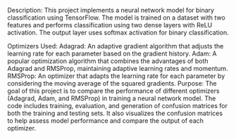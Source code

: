 Description:
This project implements a neural network model for binary classification using TensorFlow. 
The model is trained on a dataset with two features and performs classification using two dense layers with ReLU activation. The output layer uses softmax activation for binary classification.

Optimizers Used:
Adagrad: An adaptive gradient algorithm that adjusts the learning rate for each parameter based on the gradient history.
Adam: A popular optimization algorithm that combines the advantages of both Adagrad and RMSProp, maintaining adaptive learning rates and momentum.
RMSProp: An optimizer that adapts the learning rate for each parameter by considering the moving average of the squared gradients.
Purpose:
The goal of this project is to compare the performance of different optimizers (Adagrad, Adam, and RMSProp) in training a neural network model. The code includes training, evaluation, and generation of confusion matrices for both the training and testing sets. It also visualizes the confusion matrices to help assess model performance and compare the output of each optimizer.
